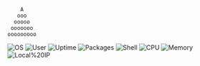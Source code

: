 ```
    A
   ooo
  ooooo
 ooooooo
ooooooooo
```


![OS](https://img.shields.io/badge/OS-Ubuntu%20Trixie--sid%20(noble)%20on%20Windows-x86_64-blue?logo=ubuntu)
![User](https://img.shields.io/badge/User-lucy-purple)
![Uptime](https://img.shields.io/badge/Uptime-4%20seconds-lightgrey)
![Packages](https://img.shields.io/badge/Packages-6%20(npm)%2C%201366%20(dpkg)%2C%202%20(snap)-informational)
![Shell](https://img.shields.io/badge/Shell-fish%203.7.0-2aa198?logo=gnu-bash)
![CPU](https://img.shields.io/badge/CPU-Intel%20i7--10700K%20@%203.7GHz-orange)
![Memory](https://img.shields.io/badge/Memory-0.67%20GiB%20%2F%2015.58%20GiB-red)
![Local%20IP](https://img.shields.io/badge/Local_IP-172.30.85.210-yellow)
